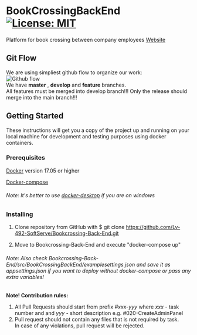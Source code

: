 # BookCrossingBackEnd   [![License: MIT](https://img.shields.io/badge/license-MIT-ff69b4)](https://github.com/ita-social-projects/Bookcrossing-Back-End/blob/develop/LICENSE) 
Platform for book crossing between company employees
[Website](https://book-crossing-web.azurewebsites.net/)  
  
## Git Flow  
We are using simpliest github flow to organize our work:  
![Github flow](https://scilifelab.github.io/software-development/img/github-flow.png)  
We have **master** , **develop** and **feature** branches.   
All features must be merged into develop branch!!!
Only the release should merge into the main branch!!!

## Getting Started
These instructions will get you a copy of the project up and running on your local machine for development and testing purposes using docker containers. 

### Prerequisites
[Docker](https://www.docker.com) version 17.05 or higher

[Docker-compose](https://github.com/docker/compose)

###### Note: It's better to use [docker-desktop](https://www.docker.com/products/docker-desktop) if you are on windows

### Installing
1. Clone repository from GitHub with $ git clone https://github.com/Lv-492-SoftServe/Bookcrossing-Back-End.git 

2. Move to Bookcrossing-Back-End and execute "docker-compose up"

###### Note: Also check Bookcrossing-Back-End/src/BookCrossingBackEnd/examplesettings.json and save it as appsettings.json if you want to deploy without docker-compose or pass any extra variables!
  
**Note! Contribution rules:**  
1. All Pull Requests should start from prefix *#xxx-yyy* where *xxx* - task number and and *yyy* - short description 
e.g. #020-CreateAdminPanel  
2. Pull request should not contain any files that is not required by task.  
In case of any violations, pull request will be rejected.
